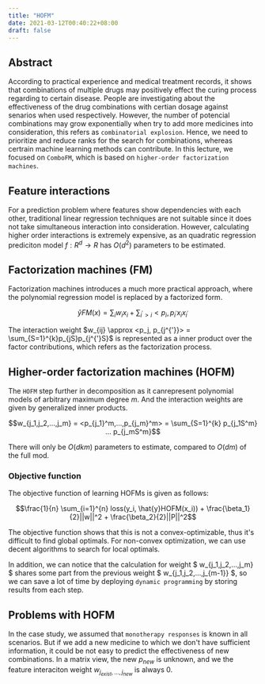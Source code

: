 ```yaml
---
title: "HOFM"
date: 2021-03-12T00:40:22+08:00
draft: false
---
```

## Abstract

According to practical experience and medical treatment records, it shows that combinations of multiple drugs may positively effect the curing process regarding to certain disease. People are investigating about the effectiveness of the drug combinations with certian dosage against senarios when used respectively. However, the number of potencial combinations may grow exponentially when try to add more medicines into consideration, this refers as `combinatorial explosion`. Hence, we need to prioritize and reduce ranks for the search for combinations, whereas certrain machine learning methods can contribute. In this lecture, we focused on `ComboFM`, which is based on `higher-order factorization machines`.

## Feature interactions

For a prediction problem where features show dependencies with each other, traditional linear regression techniques are not suitable since it does not take simultaneous interaction into consideration. However, calculating higher order interactions is extremely expensive, as an quadratic  regression prediciton model $f: R^d \rightarrow R$ has $O(d^2)$ parameters to be estimated.

## Factorization machines (FM)

Factorization machines introduces a much more practical approach, where the polynomial regression model is replaced by a factorized form.

$$ \hat{y}FM(x) = \sum_iw_ix_i + \sum_{i^{'}>i}<p_i,p_{i^{'}}x_ix_{i^{'}} $$

The interaction weight $w_{ij} \approx <p_j, p_{j^{'}}> = \sum_{S=1}^{k}p_{jS}p_{j^{'}S}$ is represented as a inner product over the factor contributions, which refers as the factorization process.

## Higher-order factorization machines (HOFM)

The `HOFM` step further in decomposition as it canrepresent polynomial models of arbitrary maximum degree $m$. And the interaction weights are given by generalized inner products.

$$w_{j_1,j_2,...,j_m} = <p_{j_1}^m,...,p_{j_m}^m> = \sum_{S=1}^{k} p_{j_1S^m} ... p_{j_mS^m}$$

There will only be $O(dkm)$ parameters to estimate, compared to $O(dm)$ of the full mod.

### Objective function

The objective function of learning HOFMs is given as follows:

$$\frac{1}{n} \sum_{i=1}^{n} loss(y_i, \hat{y}HOFM(x_i)) + \frac{\beta_1}{2}||w||^2 + \frac{\beta_2}{2}||P||^2$$

The objective function shows that this is not a convex-optimizable, thus it's difficult to find global optimals. For non-convex optimization, we can use decent algorithms to search for local optimals.

In addition, we can notice that the calculation for weight $ w_{j_1,j_2,...,j_m} $ shares some part from the previous weight $ w_{j_1,j_2,...,j_{m-1}} $, so we can save a lot of time by deploying `dynamic programming` by storing results from each step.

## Problems with HOFM

In the case study, we assumed that `monotherapy responses`  is known in all scenarios. But if we add a new medicine to which we don't have sufficient information, it could be not easy to predict the effectiveness of new combinations. In a matrix view, the new $p_{new}$ is unknown, and we the feature interaciton weight $w_{j_{exist},...,j_{new}}$ is always $0$.
